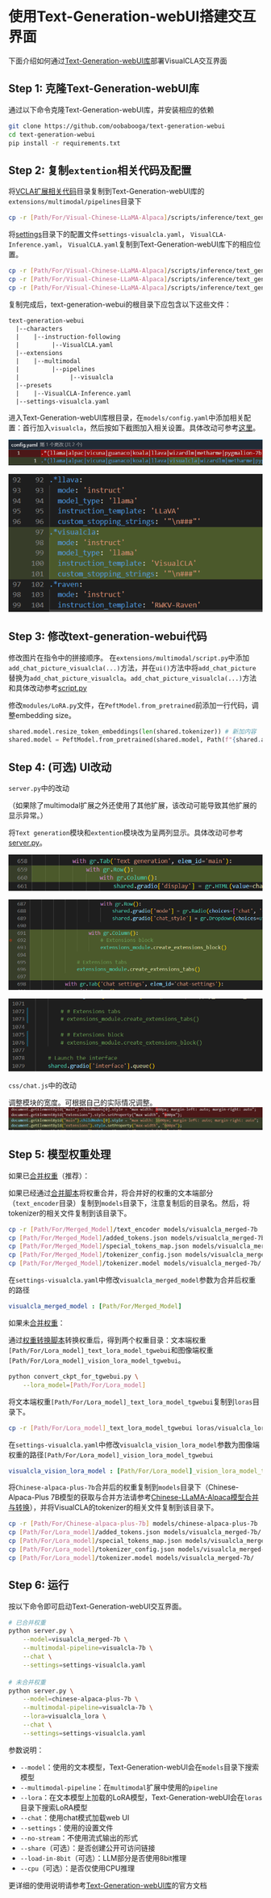 # 使用Text-Generation-webUI搭建交互界面

下面介绍如何通过[Text-Generation-webUI库](https://github.com/oobabooga/text-generation-webui)部署VisualCLA交互界面

## Step 1: 克隆Text-Generation-webUI库

通过以下命令克隆Text-Generation-webUI库，并安装相应的依赖

```bash
git clone https://github.com/oobabooga/text-generation-webui
cd text-generation-webui
pip install -r requirements.txt
```

## Step 2: 复制``extention``相关代码及配置

将[VCLA扩展相关代码](visualcla)目录复制到Text-Generation-webUI库的``extensions/multimodal/pipelines``目录下

```bash
cp -r [Path/For/Visual-Chinese-LLaMA-Alpaca]/scripts/inference/text_generation_webui/visualcla extensions/multimodal/pipelines/
```

将[settings](settings)目录下的配置文件``settings-visualcla.yaml``，
``VisualCLA-Inference.yaml``，
``VisualCLA.yaml``复制到Text-Generation-webUI库下的相应位置。

```bash
cp -r [Path/For/Visual-Chinese-LLaMA-Alpaca]/scripts/inference/text_generation_webui/settings/settings-visualcla.yaml ./
cp -r [Path/For/Visual-Chinese-LLaMA-Alpaca]/scripts/inference/text_generation_webui/settings/VisualCLA-Inference.yaml presets/
cp -r [Path/For/Visual-Chinese-LLaMA-Alpaca]/scripts/inference/text_generation_webui/settings/VisualCLA.yaml characters/instruction-following/
```

复制完成后，text-generation-webui的根目录下应包含以下这些文件：

```
text-generation-webui
  |--characters
  |    |--instruction-following
  |         |--VisualCLA.yaml
  |--extensions
  |    |--multimodal
  |         |--pipelines
  |              |--visualcla
  |--presets
  |    |--VisualCLA-Inference.yaml
  |--settings-visualcla.yaml
```

进入Text-Generation-webUI库根目录，在``models/config.yaml``中添加相关配置：首行加入``visualcla``，然后按如下截图加入相关设置。具体改动可参考[这里](config.yaml)。

![](example_images/config_yaml_1.png)

![](example_images/config_yaml_2.png)

## Step 3: 修改text-generation-webui代码

修改图片在指令中的拼接顺序。
在``extensions/multimodal/script.py``中添加``add_chat_picture_visualcla(...)``方法，并在``ui()``方法中将``add_chat_picture``替换为``add_chat_picture_visualcla``。``add_chat_picture_visualcla(...)``方法和具体改动参考[script.py](script.py)


修改``modules/LoRA.py``文件，在``PeftModel.from_pretrained``前添加一行代码，调整embedding size。
```python
shared.model.resize_token_embeddings(len(shared.tokenizer)) # 新加内容
shared.model = PeftModel.from_pretrained(shared.model, Path(f"{shared.args.lora_dir}/{lora_names[0]}"), **params) # 原有代码
```

## Step 4: (可选) UI改动

``server.py``中的改动

（如果除了multimodal扩展之外还使用了其他扩展，该改动可能导致其他扩展的显示异常。）

将``Text generation``模块和``extention``模块改为呈两列显示。具体改动可参考[server.py](server.py)。

![](example_images/server_1.png)

![](example_images/server_2.png)

![](example_images/server_3.png)

``css/chat.js``中的改动

调整模块的宽度。可根据自己的实际情况调整。
![](example_images/chat_js.png)

## Step 5: 模型权重处理

如果已[合并权重](../../../README.md#合并模型可选推荐)（推荐）：

如果已经通过[合并脚本](../../../scripts/merge_llama_with_visualcla_lora.py)将权重合并，将合并好的权重的文本端部分（``text_encoder``目录）复制到``models``目录下，注意复制后的目录名。然后，将tokenizer的相关文件复制到该目录下。

```bash
cp -r [Path/For/Merged_Model]/text_encoder models/visualcla_merged-7b
cp [Path/For/Merged_Model]/added_tokens.json models/visualcla_merged-7b/
cp [Path/For/Merged_Model]/special_tokens_map.json models/visualcla_merged-7b/
cp [Path/For/Merged_Model]/tokenizer_config.json models/visualcla_merged-7b/
cp [Path/For/Merged_Model]/tokenizer.model models/visualcla_merged-7b/
```

在``settings-visualcla.yaml``中修改``visualcla_merged_model``参数为合并后权重的路径

```yaml
visualcla_merged_model : [Path/For/Merged_Model]
```

如果未[合并权重](../../../README.md#合并模型可选推荐)：

通过[权重转换脚本](convert_ckpt_for_tgwebui.py)转换权重后，得到两个权重目录：文本端权重``[Path/For/Lora_model]_text_lora_model_tgwebui``和图像端权重``[Path/For/Lora_model]_vision_lora_model_tgwebui``。

```bash
python convert_ckpt_for_tgwebui.py \
    --lora_model=[Path/For/Lora_model]
```

将文本端权重``[Path/For/Lora_model]_text_lora_model_tgwebui``复制到``loras``目录下。

```bash
cp -r [Path/For/Lora_model]_text_lora_model_tgwebui loras/visualcla_lora
```

在``settings-visualcla.yaml``中修改``visualcla_vision_lora_model``参数为图像端权重的路径``[Path/For/Lora_model]_vision_lora_model_tgwebui``

```yaml
visualcla_vision_lora_model : [Path/For/Lora_model]_vision_lora_model_tgwebui
```

将``Chinese-alpaca-plus-7b``合并后的权重复制到``models``目录下（Chinese-Alpaca-Plus 7B模型的获取与合并方法请参考[Chinese-LLaMA-Alpaca模型合并与转换](https://github.com/ymcui/Chinese-LLaMA-Alpaca/wiki/模型合并与转换)），并将VisualCLA的tokenizer的相关文件复制到该目录下。

```bash
cp -r [Path/For/Chinese-alpaca-plus-7b] models/chinese-alpaca-plus-7b
cp [Path/For/Lora_model]/added_tokens.json models/visualcla_merged-7b/
cp [Path/For/Lora_model]/special_tokens_map.json models/visualcla_merged-7b/
cp [Path/For/Lora_model]/tokenizer_config.json models/visualcla_merged-7b/
cp [Path/For/Lora_model]/tokenizer.model models/visualcla_merged-7b/
```

## Step 6: 运行

按以下命令即可启动Text-Generation-webUI交互界面。

```bash
# 已合并权重
python server.py \
    --model=visualcla_merged-7b \
    --multimodal-pipeline=visualcla-7b \
    --chat \
    --settings=settings-visualcla.yaml

# 未合并权重
python server.py \
    --model=chinese-alpaca-plus-7b \
    --multimodal-pipeline=visualcla-7b \
    --lora=visualcla_lora \
    --chat \
    --settings=settings-visualcla.yaml
```

参数说明：

* `--model`：使用的文本模型，Text-Generation-webUI会在``models``目录下搜索模型
* `--multimodal-pipeline`：在``multimodal``扩展中使用的``pipeline``
* `--lora`：在文本模型上加载的LoRA模型，Text-Generation-webUI会在``loras``目录下搜索LoRA模型
* `--chat`：使用chat模式加载web UI
* `--settings`：使用的设置文件
* `--no-stream`：不使用流式输出的形式
* `--share`（可选）：是否创建公开可访问链接
* `--load-in-8bit`（可选）：LLM部分是否使用8bit推理
* `--cpu`（可选）：是否仅使用CPU推理

更详细的使用说明请参考[Text-Generation-webUI库](https://github.com/oobabooga/text-generation-webui)的官方文档